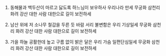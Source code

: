 1. 동해물과 백두산이 마르고 닳도록
하느님이 보우하사 우리나라 만세
무궁화 삼천리 화려 강산
대한 사람 대한으로 길이 보전하세

2. 남산 위에 저 소나무 철갑을 두른 듯
바람 서리 불변함은 우리 기상일세
무궁화 삼천리 화려 강산
대한 사람 대한으로 길이 보전하세

3. 가을 하늘 공활한데 높고 구름 없이
밝은 달은 우리 가슴 일편단심일세
무궁화 삼천리 화려 강산
대한 사람 대한으로 길이 보전하세